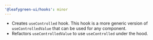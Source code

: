 ```yaml
---
'@leafygreen-ui/hooks': minor
---
```


- Creates `useControlled` hook. This hook is a more generic version of `useControlledValue` that can be used for any component.
- Refactors `useControlledValue` to use `useControlled` under the hood.
